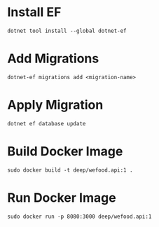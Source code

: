 # Install EF

```
dotnet tool install --global dotnet-ef
```

# Add Migrations

```
dotnet-ef migrations add <migration-name>
```

# Apply Migration

```
dotnet ef database update
```

# Build Docker Image

```
sudo docker build -t deep/wefood.api:1 .
```

# Run Docker Image

```
sudo docker run -p 8080:3000 deep/wefood.api:1
```
